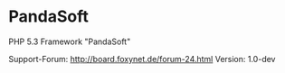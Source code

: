 PandaSoft
=========

PHP 5.3 Framework "PandaSoft"

Support-Forum:  http://board.foxynet.de/forum-24.html
Version:        1.0-dev
